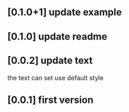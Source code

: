 ## [0.1.0+1] update example

## [0.1.0] update readme


## [0.0.2] update text
the text can set use default style

## [0.0.1] first version